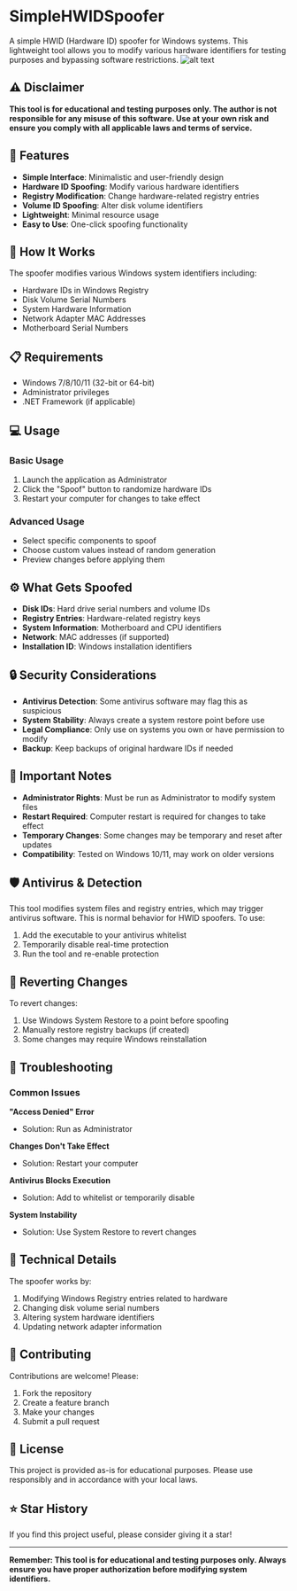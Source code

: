 # SimpleHWIDSpoofer

A simple HWID (Hardware ID) spoofer for Windows systems. This lightweight tool allows you to modify various hardware identifiers for testing purposes and bypassing software restrictions.
![alt text](https://raw.githubusercontent.com/Lufzys/SimpleHWIDSpoofer/main/simpleHwidSpoofer.PNG?raw=true)

## ⚠️ Disclaimer

**This tool is for educational and testing purposes only. The author is not responsible for any misuse of this software. Use at your own risk and ensure you comply with all applicable laws and terms of service.**

## 🚀 Features

- **Simple Interface**: Minimalistic and user-friendly design
- **Hardware ID Spoofing**: Modify various hardware identifiers
- **Registry Modification**: Change hardware-related registry entries
- **Volume ID Spoofing**: Alter disk volume identifiers
- **Lightweight**: Minimal resource usage
- **Easy to Use**: One-click spoofing functionality

## 🔧 How It Works

The spoofer modifies various Windows system identifiers including:
- Hardware IDs in Windows Registry
- Disk Volume Serial Numbers
- System Hardware Information
- Network Adapter MAC Addresses
- Motherboard Serial Numbers

## 📋 Requirements

- Windows 7/8/10/11 (32-bit or 64-bit)
- Administrator privileges
- .NET Framework (if applicable)

## 💻 Usage

### Basic Usage
1. Launch the application as Administrator
2. Click the "Spoof" button to randomize hardware IDs
3. Restart your computer for changes to take effect

### Advanced Usage
- Select specific components to spoof
- Choose custom values instead of random generation
- Preview changes before applying them

## ⚙️ What Gets Spoofed

- **Disk IDs**: Hard drive serial numbers and volume IDs
- **Registry Entries**: Hardware-related registry keys
- **System Information**: Motherboard and CPU identifiers
- **Network**: MAC addresses (if supported)
- **Installation ID**: Windows installation identifiers

## 🔒 Security Considerations

- **Antivirus Detection**: Some antivirus software may flag this as suspicious
- **System Stability**: Always create a system restore point before use
- **Legal Compliance**: Only use on systems you own or have permission to modify
- **Backup**: Keep backups of original hardware IDs if needed

## 🚨 Important Notes

- **Administrator Rights**: Must be run as Administrator to modify system files
- **Restart Required**: Computer restart is required for changes to take effect
- **Temporary Changes**: Some changes may be temporary and reset after updates
- **Compatibility**: Tested on Windows 10/11, may work on older versions

## 🛡️ Antivirus & Detection

This tool modifies system files and registry entries, which may trigger antivirus software. This is normal behavior for HWID spoofers. To use:

1. Add the executable to your antivirus whitelist
2. Temporarily disable real-time protection
3. Run the tool and re-enable protection

## 🔄 Reverting Changes

To revert changes:
1. Use Windows System Restore to a point before spoofing
2. Manually restore registry backups (if created)
3. Some changes may require Windows reinstallation

## 🐛 Troubleshooting

### Common Issues

**"Access Denied" Error**
- Solution: Run as Administrator

**Changes Don't Take Effect**
- Solution: Restart your computer

**Antivirus Blocks Execution**
- Solution: Add to whitelist or temporarily disable

**System Instability**
- Solution: Use System Restore to revert changes

## 📝 Technical Details

The spoofer works by:
1. Modifying Windows Registry entries related to hardware
2. Changing disk volume serial numbers
3. Altering system hardware identifiers
4. Updating network adapter information

## 🤝 Contributing

Contributions are welcome! Please:
1. Fork the repository
2. Create a feature branch
3. Make your changes
4. Submit a pull request

## 📄 License

This project is provided as-is for educational purposes. Please use responsibly and in accordance with your local laws.

## ⭐ Star History

If you find this project useful, please consider giving it a star!

---

**Remember: This tool is for educational and testing purposes only. Always ensure you have proper authorization before modifying system identifiers.**

